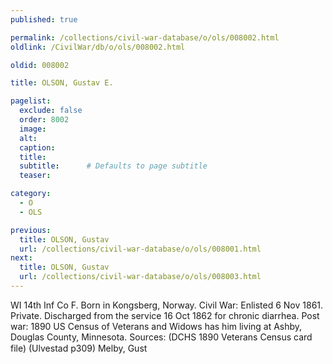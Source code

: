 ```yaml
---
published: true

permalink: /collections/civil-war-database/o/ols/008002.html
oldlink: /CivilWar/db/o/ols/008002.html

oldid: 008002

title: OLSON, Gustav E.

pagelist:
  exclude: false
  order: 8002
  image: 
  alt:
  caption:
  title:
  subtitle:      # Defaults to page subtitle
  teaser:

category: 
  - O 
  - OLS

previous:
  title: OLSON, Gustav
  url: /collections/civil-war-database/o/ols/008001.html  
next:
  title: OLSON, Gustav
  url: /collections/civil-war-database/o/ols/008003.html   
---
```

WI 14th Inf Co F. Born in Kongsberg, Norway. Civil War: Enlisted 6 Nov 1861. Private. Discharged from the service 16 Oct 1862 for chronic diarrhea. Post war: 1890 US Census of Veterans and Widows has him living at Ashby, Douglas County, Minnesota. Sources: (DCHS 1890 Veterans Census card file) (Ulvestad p309) &#147;Melby, Gust&#148;